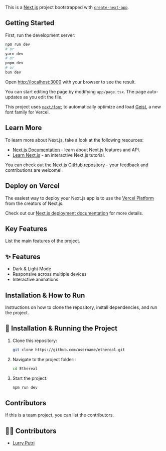 This is a [Next.js](https://nextjs.org) project bootstrapped with [`create-next-app`](https://nextjs.org/docs/app/api-reference/cli/create-next-app).

## Getting Started

First, run the development server:

```bash
npm run dev
# or
yarn dev
# or
pnpm dev
# or
bun dev
```

Open [http://localhost:3000](http://localhost:3000) with your browser to see the result.

You can start editing the page by modifying `app/page.tsx`. The page auto-updates as you edit the file.

This project uses [`next/font`](https://nextjs.org/docs/app/building-your-application/optimizing/fonts) to automatically optimize and load [Geist](https://vercel.com/font), a new font family for Vercel.

## Learn More

To learn more about Next.js, take a look at the following resources:

- [Next.js Documentation](https://nextjs.org/docs) - learn about Next.js features and API.
- [Learn Next.js](https://nextjs.org/learn) - an interactive Next.js tutorial.

You can check out [the Next.js GitHub repository](https://github.com/vercel/next.js) - your feedback and contributions are welcome!

## Deploy on Vercel

The easiest way to deploy your Next.js app is to use the [Vercel Platform](https://vercel.com/new?utm_medium=default-template&filter=next.js&utm_source=create-next-app&utm_campaign=create-next-app-readme) from the creators of Next.js.

Check out our [Next.js deployment documentation](https://nextjs.org/docs/app/building-your-application/deploying) for more details.

## Key Features

List the main features of the project.
## ✨ Features
- Dark & Light Mode
- Responsive across multiple devices
- Interactive animations


## Installation & How to Run
Instructions on how to clone the repository, install dependencies, and run the project.

## 🚀 Installation & Running the Project
1. Clone this repository:
   ```sh
   git clone https://github.com/username/ethereal.git
   ```
2. Navigate to the project folder::
   ```sh
   cd Ethereal
   ```
3. Start the project:
   ```sh
   npm run dev
   ```

## Contributors
If this is a team project, you can list the contributors.
## 👨‍💻 Contributors
- [Lurry Putri](https://github.com/lurapril12)

   



